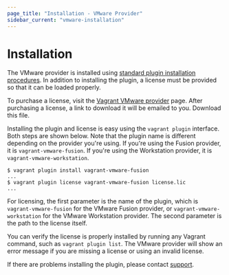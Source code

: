 ```yaml
---
page_title: "Installation - VMware Provider"
sidebar_current: "vmware-installation"
---
```


# Installation

The VMware provider is installed using
[standard plugin installation procedures](/v2/plugins/usage.html).
In addition to installing the plugin, a license must be provided so that
it can be loaded properly.

To purchase a license, visit the [Vagrant VMware provider](http://www.vagrantup.com/vmware)
page. After purchasing a license, a link to download it will be emailed
to you. Download this file.

Installing the plugin and license is easy using the `vagrant plugin`
interface. Both steps are shown below. Note that the plugin name is different
depending on the provider you're using. If you're using the Fusion provider,
it is `vagrant-vmware-fusion`. If you're using the Workstation provider,
it is `vagrant-vmware-workstation`.

```
$ vagrant plugin install vagrant-vmware-fusion
...
$ vagrant plugin license vagrant-vmware-fusion license.lic
...
```

For licensing, the first parameter is the name of the plugin, which is
`vagrant-vmware-fusion` for the VMware Fusion provider, or `vagrant-vmware-workstation`
for the VMware Workstation provider. The second parameter is the path to the license itself.

You can verify the license is properly installed by running any
Vagrant command, such as `vagrant plugin list`. The VMware
provider will show an error message if you are missing a license or using an
invalid license.

If there are problems installing the plugin, please contact
[support](http://www.vagrantup.com/support.html).
